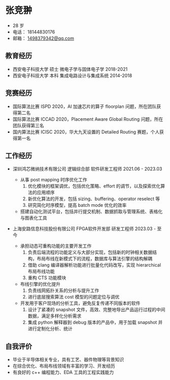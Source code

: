 # 张竞翀
- 28 岁
- 电话： 18144830176
- 邮箱： 1498379342@qq.com


## 教育经历
- 西安电子科技大学 硕士 微电子学与固体电子学  2018-2021
- 西安电子科技大学 本科 集成电路设计与集成系统  2014-2018


## 竞赛经历
- 国际算法比赛 ISPD 2020，AI 加速芯片的算子 floorplan 问题，所在团队获得第二名
- 国际算法比赛 ICCAD 2020，Placement Aware Global Routing 问题，所在团队获得第三名
- 国内算法比赛 ICISC 2020，华大九天设置的 Detailed Routing 赛题，个人获得第一名


## 工作经历
- 深圳鸿芯微纳技术有限公司 逻辑综合部 软件研发工程师 2021.06 - 2023.03
    - 从事 post mapping 时序优化工作
        1. 优化模块的框架调优，包括优化策略、effort 的调节，以及探索优化算法的应用顺序
        2. 新优化算法的开发，包括 sizing、buffering、operator reselect 等
        3. 研究简化时序模型，提高 batch mode 优化的效率
    - 搭建自动化测试平台，包括并行提交机制、数据抓取与管理系统、表格化与图表化工具


- 上海安路信息科技股份有限公司 FPGA软件开发部 研发工程师 2023.03 - 至今
    - 承担动态可重构功能的主要开发工作
        1. 负责后端流程的功能定义与大部分实现，包括新的时钟相关数据结构，布局布线在新模式下的流程，数据库与算法引擎的结构解耦
        2. 借助 clang 编译器解析功能进行批量化代码改写，实现 hierarchical 布局布线功能
        3. 重构 CTS 功能模块
    - 布线引擎的优化提升
        1. 负责线网拓扑关系的分析与提升工作
        3. 进行底层搜索算法 cost 模型的问题定位与调优
    - 开发用于客户现场的分析工具，避免反复传递不同版本的软件
        1. 设计了紧凑的 snapshot 文件，高效、完整地导出产品运行过程的中间数据，满足多样化分析需求
        2. 集成 python 解释器到 debug 版本的产品中，用于加载 snapshot 并进行定制化分析、统计

## 自我评价
- 毕业于半导体相关专业，具有工艺、器件物理等背景知识
- 在综合优化、布局布线领域有丰富的学习、开发经历
- 有良好的 c++ 编程能力、EDA 工具的工程实践能力
